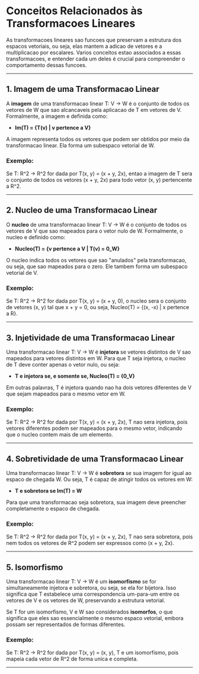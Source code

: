 # Conceitos Relacionados às Transformacoes Lineares

As transformacoes lineares sao funcoes que preservam a estrutura dos espacos vetoriais, ou seja, elas mantem a adicao de vetores e a multiplicacao por escalares. Varios conceitos estao associados a essas transformacoes, e entender cada um deles é crucial para compreender o comportamento dessas funcoes.

---
## 1. Imagem de uma Transformacao Linear

A **imagem** de uma transformacao linear T: V -> W é o conjunto de todos os vetores de W que sao alcancaveis pela aplicacao de T em vetores de V. Formalmente, a imagem e definida como:

- **Im(T) = {T(v) | v pertence a V}**

A imagem representa todos os vetores que podem ser obtidos por meio da transformacao linear. Ela forma um subespaco vetorial de W.

### Exemplo:
Se T: R^2 -> R^2 for dada por T(x, y) = (x + y, 2x), entao a imagem de T sera o conjunto de todos os vetores (x + y, 2x) para todo vetor (x, y) pertencente a R^2.

---
## 2. Nucleo de uma Transformacao Linear

O **nucleo** de uma transformacao linear T: V -> W é o conjunto de todos os vetores de V que sao mapeados para o vetor nulo de W. Formalmente, o nucleo e definido como:

- **Nucleo(T) = {v pertence a V | T(v) = 0_W}**

O nucleo indica todos os vetores que sao "anulados" pela transformacao, ou seja, que sao mapeados para o zero. Ele tambem forma um subespaco vetorial de V.

### Exemplo:
Se T: R^2 -> R^2 for dada por T(x, y) = (x + y, 0), o nucleo sera o conjunto de vetores (x, y) tal que x + y = 0, ou seja, Nucleo(T) = {(x, -x) | x pertence a R}.

---
## 3. Injetividade de uma Transformacao Linear

Uma transformacao linear T: V -> W é **injetora** se vetores distintos de V sao mapeados para vetores distintos em W. Para que T seja injetora, o nucleo de T deve conter apenas o vetor nulo, ou seja:

- **T e injetora se, e somente se, Nucleo(T) = {0_V}**

Em outras palavras, T é injetora quando nao ha dois vetores diferentes de V que sejam mapeados para o mesmo vetor em W.

### Exemplo:
Se T: R^2 -> R^2 for dada por T(x, y) = (x + y, 2x), T nao sera injetora, pois vetores diferentes podem ser mapeados para o mesmo vetor, indicando que o nucleo contem mais de um elemento.

---
## 4. Sobretividade de uma Transformacao Linear

Uma transformacao linear T: V -> W é **sobretora** se sua imagem for igual ao espaco de chegada W. Ou seja, T é capaz de atingir todos os vetores em W:

- **T e sobretora se Im(T) = W**

Para que uma transformacao seja sobretora, sua imagem deve preencher completamente o espaco de chegada.

### Exemplo:
Se T: R^2 -> R^2 for dada por T(x, y) = (x + y, 2x), T nao sera sobretora, pois nem todos os vetores de R^2 podem ser expressos como (x + y, 2x).

---
## 5. Isomorfismo

Uma transformacao linear T: V -> W é um **isomorfismo** se for simultaneamente injetora e sobretora, ou seja, se ela for bijetora. Isso significa que T estabelece uma correspondencia um-para-um entre os vetores de V e os vetores de W, preservando a estrutura vetorial.

Se T for um isomorfismo, V e W sao considerados **isomorfos**, o que significa que eles sao essencialmente o mesmo espaco vetorial, embora possam ser representados de formas diferentes.

### Exemplo:
Se T: R^2 -> R^2 for dada por T(x, y) = (x, y), T e um isomorfismo, pois mapeia cada vetor de R^2 de forma unica e completa.

---
